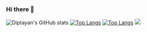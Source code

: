 ### Hi there 👋

<!--
**djdiptayan1/djdiptayan1** is a ✨ _special_ ✨ repository because its `README.md` (this file) appears on your GitHub profile.

Here are some ideas to get you started:

- 🔭 I’m currently working on ...
- 🌱 I’m currently learning ...
- 👯 I’m looking to collaborate on ...
- 🤔 I’m looking for help with ...
- 💬 Ask me about ...
- 📫 How to reach me: ...
- 😄 Pronouns: ...
- ⚡ Fun fact: ...
-->
![Diptayan's GitHub stats](https://github-readme-stats.vercel.app/api?username=djdiptayan1&show_icons=true)
[![Top Langs](https://github-readme-stats.vercel.app/api/top-langs/?username=djdiptayan1&langs_count=10)](https://github.com/djdiptayan1/github-readme-stats)
[![Top Langs](https://github-readme-stats.vercel.app/api/top-langs/?username=djdiptayan1&layout=compact)](https://github.com/djdiptayan1/github-readme-stats)
![](https://visitor-badge.laobi.icu/badge?page_id=djdiptayan1.djdiptayan1)
